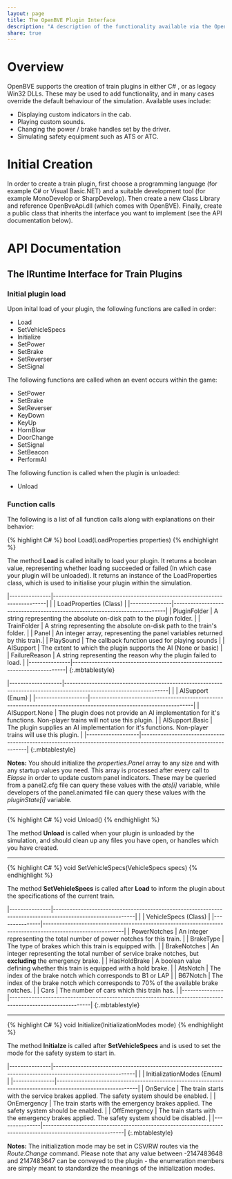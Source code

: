 ```yaml
---
layout: page
title: The OpenBVE Plugin Interface
description: "A description of the functionality available via the OpenBVE plugin interface"
share: true
---
```


# Overview

OpenBVE supports the creation of train plugins in either C# , or as legacy Win32 DLLs.
These may be used to add functionality, and in many cases override the default behaviour of the simulation.
Available uses include:
* Displaying custom indicators in the cab.
* Playing custom sounds.
* Changing the power / brake handles set by the driver.
* Simulating safety equipment such as ATS or ATC.

# Initial Creation

In order to create a train plugin, first choose a programming language (for example C# or Visual Basic.NET) and a suitable development tool (for example MonoDevelop or SharpDevelop). 
Then create a new Class Library and reference OpenBveApi.dll (which comes with OpenBVE). 
Finally, create a public class that inherits the interface you want to implement (see the API documentation below).

# API Documentation

## The IRuntime Interface for Train Plugins

### Initial plugin load
Upon inital load of your plugin, the following functions are called in order:

 * Load
 * SetVehicleSpecs
 * Initialize
 * SetPower
 * SetBrake
 * SetReverser
 * SetSignal

The following functions are called when an event occurs within the game:

 * SetPower
 * SetBrake
 * SetReverser
 * KeyDown
 * KeyUp
 * HornBlow
 * DoorChange
 * SetSignal
 * SetBeacon
 * PerformAI

The following function is called when the plugin is unloaded:

 * Unload

### Function calls

The following is a list of all function calls along with explanations on their behavior:

{% highlight C# %}
bool Load(LoadProperties properties)
{% endhighlight %}

The method **Load** is called initally to load your plugin. It returns a boolean value, representing whether loading succeeded or failed (In which case your plugin will be unloaded).
It returns an instance of the LoadProperties class, which is used to initialise your plugin within the simulation.

|---------------|---------------------------------------------------------------------------|
|				|	LoadProperties (Class)													|
|---------------|---------------------------------------------------------------------------|
| PluginFolder	| A string representing the absolute on-disk path to the plugin folder.		|
| TrainFolder	| A string representing the absolute on-disk path to the train's folder.	|
| Panel			| An integer array, representing the panel variables returned by this train.|
| PlaySound		| The callback function used for playing sounds								|
| AISupport		| The extent to which the plugin supports the AI (None or basic)			|
| FailureReason	| A string representing the reason why the plugin failed to load.			|
|---------------|---------------------------------------------------------------------------|
{:.mbtablestyle}


|-------------------|-------------------------------------------------------------------------------------------------------------------|
|					|	AISupport (Enum)																								|
|-------------------|-------------------------------------------------------------------------------------------------------------------|
| AISupport.None	| The plugin does not provide an AI implementation for it's functions. Non-player trains will not use this plugin.	|
| AISupport.Basic	| The plugin supplies an AI implementation for it's functions. Non-player trains will use this plugin.				|
|-------------------|-------------------------------------------------------------------------------------------------------------------|
{:.mbtablestyle}

**Notes:**
You should initialize the *properties.Panel* array to any size and with any startup values you need. This array is processed after every call to *Elapse* in order to update custom panel indicators. These may be queried from a panel2.cfg file can query these values with the *ats[i]* variable, while developers of the panel.animated file can query these values with the *pluginState[i]* variable.

-----------------------------------------

{% highlight C# %}
void Unload()
{% endhighlight %}

The method **Unload** is called when your plugin is unloaded by the simulation, and should clean up any files you have open, or handles which you have created.

-----------------------------------------

{% highlight C# %}
void SetVehicleSpecs(VehicleSpecs specs)
{% endhighlight %}

The method **SetVehicleSpecs** is called after **Load** to inform the plugin about the specifications of the current train.

|---------------|-----------------------------------------------------------------------------------------------------------|
|				|	VehicleSpecs (Class)																					|
|---------------|-----------------------------------------------------------------------------------------------------------|
| PowerNotches	| An integer representing the total number of power notches for this train.									|
| BrakeType		| The type of brakes which this train is equipped with.														|
| BrakeNotches	| An integer representing the total number of service brake notches, but **excluding** the emergency brake.	|
| HasHoldBrake	| A boolean value defining whether this train is equipped with a hold brake.								|
| AtsNotch		| The index of the brake notch which corresponds to B1 or LAP												|
| B67Notch		| The index of the brake notch which corresponds to 70% of the available brake notches.						|
| Cars			| The number of cars which this train has.																	|
|---------------|-----------------------------------------------------------------------------------------------------------|
{:.mbtablestyle}

-----------------------------------------

{% highlight C# %}
void Initialize(InitializationModes mode)
{% endhighlight %}

The method **Initialze** is called after **SetVehicleSpecs** and is used to set the mode for the safety system to start in.

|---------------|-----------------------------------------------------------------------------------------------------------|
|				|	InitializationModes (Enum)																				|
|---------------|-----------------------------------------------------------------------------------------------------------|
| OnService		| The train starts with the service brakes applied. The safety system should be enabled.					|
| OnEmergency	| The train starts with the emergency brakes applied. The safety system should be enabled.					|
| OffEmergency	| The train starts with the emergency brakes applied. The safety system should be disabled.					|
|---------------|-----------------------------------------------------------------------------------------------------------|
{:.mbtablestyle}

**Notes:**
The initialization mode may be set in CSV/RW routes via the *Route.Change* command. 
Please note that any value between -2147483648 and 2147483647 can be conveyed to the plugin - the enumeration members are simply meant to standardize the meanings of the initialization modes.

